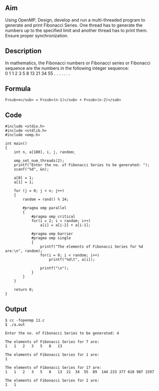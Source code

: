 ## Aim
Using OpenMP, Design, develop and run a multi-threaded program to generate and print Fibonacci Series. One thread has to generate the  numbers up to the specified limit and another thread has to print them. Ensure proper synchronization.

## Description
In mathematics, the Fibonacci numbers or Fibonacci series or Fibonacci sequence are the numbers in the following integer sequence:  
0 1 1 2 3 5 8 13 21 34 55 . . . . . . .

## Formula
```
F<sub>n</sub> = F<sub>(n-1)</sub> + F<sub>(n-2)</sub>
```

## Code
```
#include <stdio.h>
#include <stdlib.h>
#include <omp.h>

int main()
{
    int n, a[100], i, j, random;

    omp_set_num_threads(2);
    printf("Enter the no. of Fibonacci Series to be generated: ");
    scanf("%d", &n);

    a[0] = 1;
    a[1] = 1;

    for (j = 0; j < n; j++)
    {
        random = rand() % 24;

        #pragma omp parallel
        {
            #pragma omp critical
            for(i = 2; i < random; i++)
                a[i] = a[i-2] + a[i-1];

            #pragma omp barrier
            #pragma omp single
            {
                printf("The elements of Fibonacci Series for %d are:\n", random);
                for(i = 0; i < random; i++)
                    printf("%d\t", a[i]);

                printf("\n");
            }
        }
    }

    return 0;
}
```

## Output
```
$ cc -fopenmp 11.c
$ ./a.out

Enter the no. of Fibonacci Series to be generated: 4

The elements of Fibonacci Series for 7 are:
1	1	2	3	5	8	13	

The elements of Fibonacci Series for 1 are:
1	

The elements of Fibonacci Series for 17 are:
1	1	2	3	5	8	13	21	34	55	89	144	233	377	610	987	1597	

The elements of Fibonacci Series for 2 are:
1	1	
```
